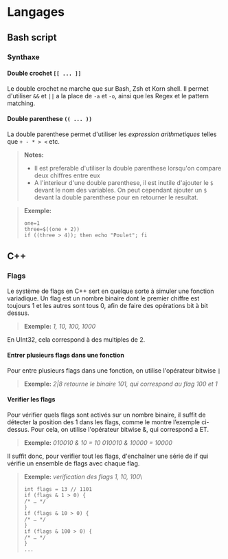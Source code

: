# Langages
## Bash script
### Synthaxe
#### Double crochet `[[ ... ]]`
Le double crochet ne marche que sur Bash, Zsh et Korn shell. Il permet d'utiliser `&&` et `||` a la place de `-a` et `-o`, ainsi que les Regex et le pattern matching.

#### Double parenthese `(( ... ))`
La double parenthese permet d'utiliser les *expression arithmetiques* telles que `+ - * > <` etc.
> **Notes:**
> - Il est preferable d'utiliser la double parenthese lorsqu'on compare deux chiffres entre eux
> - A l'interieur d'une double parenthese, il est inutile d'ajouter le `$` devant le nom des variables. On peut cependant ajouter un `$` devant la double parenthese pour en retourner le resultat.

> **Exemple:**
> 
> ```shell
> one=1
> three=$((one + 2))
> if ((three > 4)); then echo "Poulet"; fi
> ```

## C++
### Flags
Le système de flags en C++ sert en quelque sorte à simuler une fonction variadique. Un flag est un nombre binaire dont le premier chiffre est toujours 1 et les autres sont tous 0, afin de faire des opérations bit à bit dessus.

> **Exemple:** *1, 10, 100, 1000*

En UInt32, cela correspond à des multiples de 2.
#### Entrer plusieurs flags dans une fonction
Pour entre plusieurs flags dans une fonction, on utilise l'opérateur bitwise `|`

> **Exemple:** *2|8 retourne le binaire 101, qui correspond au flag 100 et 1*

#### Verifier les flags
Pour vérifier quels flags sont activés sur un nombre binaire, il suffit de détecter la position des 1 dans les flags, comme le montre l’exemple ci-dessus. Pour cela, on utilise l'opérateur bitwise &, qui correspond a ET.

> **Exemple:**
> *010010 & 10 = 10*
> *010010 & 10000 = 10000*

Il suffit donc, pour verifier tout les flags, d'enchaîner une série de if qui vérifie un ensemble de flags avec chaque flag.

> **Exemple:** *verification des flags 1, 10, 100*\
> ```
> int flags = 13 // 1101
> if (flags & 1 > 0) {
> /* … */
> }
> if (flags & 10 > 0) {
> /* … */
> }
> if (flags & 100 > 0) {
> /* … */
> }
> ...
> ```
